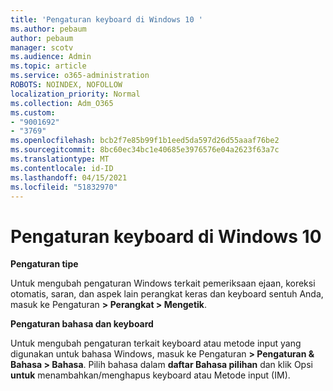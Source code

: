 ```yaml
---
title: 'Pengaturan keyboard di Windows 10 '
ms.author: pebaum
author: pebaum
manager: scotv
ms.audience: Admin
ms.topic: article
ms.service: o365-administration
ROBOTS: NOINDEX, NOFOLLOW
localization_priority: Normal
ms.collection: Adm_O365
ms.custom:
- "9001692"
- "3769"
ms.openlocfilehash: bcb2f7e85b99f1b1eed5da597d26d55aaaf76be2
ms.sourcegitcommit: 8bc60ec34bc1e40685e3976576e04a2623f63a7c
ms.translationtype: MT
ms.contentlocale: id-ID
ms.lasthandoff: 04/15/2021
ms.locfileid: "51832970"
---
```

# <a name="keyboard-settings-in-windows-10"></a>Pengaturan keyboard di Windows 10

**Pengaturan tipe**

Untuk mengubah pengaturan Windows terkait pemeriksaan ejaan, koreksi otomatis, saran, dan aspek lain perangkat keras dan keyboard sentuh Anda, masuk ke Pengaturan **> Perangkat > Mengetik**. 

**Pengaturan bahasa dan keyboard**

Untuk mengubah pengaturan terkait keyboard atau metode input yang digunakan untuk bahasa Windows, masuk ke Pengaturan **> Pengaturan & Bahasa > Bahasa**. Pilih bahasa dalam **daftar Bahasa pilihan** dan klik Opsi **untuk** menambahkan/menghapus keyboard atau Metode input (IM).
